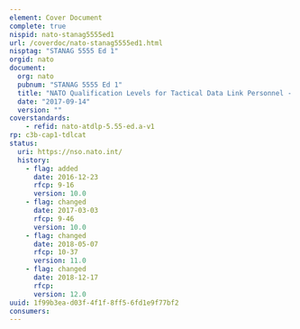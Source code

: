 ```yaml
---
element: Cover Document
complete: true
nispid: nato-stanag5555ed1
url: /coverdoc/nato-stanag5555ed1.html
nisptag: "STANAG 5555 Ed 1"
orgid: nato
document:
  org: nato
  pubnum: "STANAG 5555 Ed 1"
  title: "NATO Qualification Levels for Tactical Data Link Personnel - ATDLP-5.55 Edition A"
  date: "2017-09-14"
  version: ""
coverstandards:
    - refid: nato-atdlp-5.55-ed.a-v1
rp: c3b-cap1-tdlcat
status:
  uri: https://nso.nato.int/
  history: 
    - flag: added
      date: 2016-12-23
      rfcp: 9-16
      version: 10.0
    - flag: changed
      date: 2017-03-03
      rfcp: 9-46
      version: 10.0
    - flag: changed
      date: 2018-05-07
      rfcp: 10-37
      version: 11.0
    - flag: changed
      date: 2018-12-17
      rfcp: 
      version: 12.0
uuid: 1f99b3ea-d03f-4f1f-8ff5-6fd1e9f77bf2
consumers:
---
```


